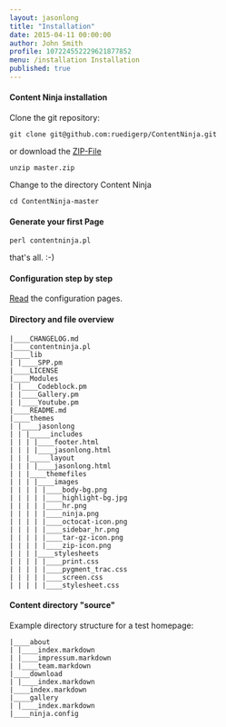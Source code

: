 ```yaml
---
layout: jasonlong
title: "Installation"
date: 2015-04-11 00:00:00
author: John Smith
profile: 107224552229621877852
menu: /installation Installation
published: true
---
```


#### Content Ninja installation

Clone the git repository:

    git clone git@github.com:ruedigerp/ContentNinja.git

or download the [ZIP-File](https://github.com/ruedigerp/ContentNinja/archive/master.zip) 

    unzip master.zip

Change to the directory Content Ninja

    cd ContentNinja-master 
    

#### Generate your first Page

    perl contentninja.pl 

that's all. :-) 

#### Configuration step by step 

[Read](/configuration) the configuration pages.


#### Directory and file overview

    |____CHANGELOG.md
    |____contentninja.pl
    |____lib
    | |____SPP.pm
    |____LICENSE
    |____Modules
    | |____Codeblock.pm
    | |____Gallery.pm
    | |____Youtube.pm
    |____README.md
    |____themes
    | |____jasonlong
    | | |_____includes
    | | | |____footer.html
    | | | |____jasonlong.html
    | | |_____layout
    | | | |____jasonlong.html
    | | |____themefiles
    | | | |____images
    | | | | |____body-bg.png
    | | | | |____highlight-bg.jpg
    | | | | |____hr.png
    | | | | |____ninja.png
    | | | | |____octocat-icon.png
    | | | | |____sidebar_hr.png
    | | | | |____tar-gz-icon.png
    | | | | |____zip-icon.png
    | | | |____stylesheets
    | | | | |____print.css
    | | | | |____pygment_trac.css
    | | | | |____screen.css
    | | | | |____stylesheet.css


#### Content directory "source"

Example directory structure for a test homepage:

    |____about
    | |____index.markdown
    | |____impressum.markdown
    | |____team.markdown
    |____download
    | |____index.markdown
    |____index.markdown
    |____gallery
    | |____index.markdown
    |____ninja.config



